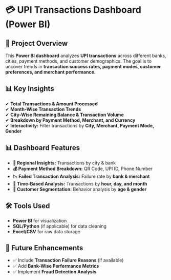 # 💳 UPI Transactions Dashboard (Power BI)
## 📌 Project Overview
This **Power BI dashboard** analyzes **UPI transactions** across different banks, cities, payment methods, and customer demographics. The goal is to uncover trends in **transaction success rates, payment modes, customer preferences, and merchant performance**.
## 📊 Key Insights
✔ **Total Transactions & Amount Processed**  
✔ **Month-Wise Transaction Trends**  
✔ **City-Wise Remaining Balance & Transaction Volume**  
✔ **Breakdown by Payment Method, Merchant, and Currency**  
✔ **Interactivity:** Filter transactions by **City, Merchant, Payment Mode, Gender** 
## 📊 Dashboard Features
- **📍 Regional Insights:** Transactions by city & bank  
- **💰 Payment Method Breakdown:** QR Code, UPI ID, Phone Number  
- **📉 Failed Transaction Analysis:** Failure rate by **bank & merchant**  
- **📅 Time-Based Analysis:** Transactions by **hour, day, and month**  
- **🎯 Customer Segmentation:** Behavior analysis by **age & gender**  
## 🛠 Tools Used
- **Power BI** for visualization  
- **SQL/Python** (if applicable) for data cleaning  
- **Excel/CSV** for raw data storage  
## 📌 Future Enhancements
- ✅ Include **Transaction Failure Reasons** (if available)  
- ✅ Add **Bank-Wise Performance Metrics**  
- ✅ Implement **Fraud Detection Analysis**  
